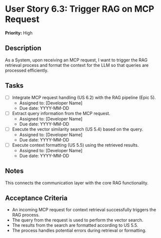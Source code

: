 # User Story 6.3: Trigger RAG on MCP Request

**Priority:** High

## Description
As a System, upon receiving an MCP request, I want to trigger the RAG retrieval process and format the context for the LLM so that queries are processed efficiently.

## Tasks
- [ ] Integrate MCP request handling (US 6.2) with the RAG pipeline (Epic 5).
  - Assigned to: [Developer Name]
  - Due date: YYYY-MM-DD
- [ ] Extract query information from the MCP request.
  - Assigned to: [Developer Name]
  - Due date: YYYY-MM-DD
- [ ] Execute the vector similarity search (US 5.4) based on the query.
  - Assigned to: [Developer Name]
  - Due date: YYYY-MM-DD
- [ ] Execute context formatting (US 5.5) using the retrieved results.
  - Assigned to: [Developer Name]
  - Due date: YYYY-MM-DD

## Notes
This connects the communication layer with the core RAG functionality.

## Acceptance Criteria
- An incoming MCP request for context retrieval successfully triggers the RAG process.
- The query from the request is used to perform the vector search.
- The results from the search are formatted according to US 5.5.
- The process handles potential errors during retrieval or formatting.
